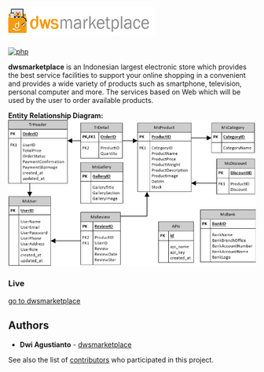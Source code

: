 ![dwsmarketplace](docs/brand.png?raw=true "dwsmarketplace brand")
---

[![php](https://img.shields.io/badge/build-php-red.svg)]()

**dwsmarketplace** is an Indonesian largest electronic store which provides the best service facilities to support your online shopping in a convenient and provides a wide variety of products such as smartphone, television, personal computer and more. The services based on Web which will be used by the user to order available products. 

**Entity Relationship Diagram:**
![ERD](docs/ERD.png?raw=true "dwsmarketplace database")

### Live

[go to dwsmarketplace](https://agusdwi.id/core/)


## Authors

* **Dwi Agustianto** - [dwsmarketplace](https://github.com/agusID/dwsmarketplace)

See also the list of [contributors](https://github.com/agusID/dwsmarketplace) who participated in this project.